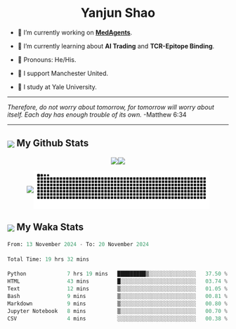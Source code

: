 

<h1 align="center">Yanjun Shao</h1>

- 🐒 I’m currently working on **[MedAgents](https://github.com/gersteinlab/MedAgents)**.

- 🦧 I’m currently learning about **AI Trading** and **TCR-Epitope Binding**.

- 🦍 Pronouns: He/His.

- 👹 I support Manchester United.

- 🐶 I study at Yale University.

---

<i> Therefore, do not worry about tomorrow, for tomorrow will worry about itself. Each day has enough trouble of its own. </i> -Matthew 6:34

---

<h2><img src="https://emojis.slackmojis.com/emojis/images/1579216111/7550/pikachu_wave.gif?1579216111" align="center" width="28" /> My Github Stats</h2>

<p align="center"><img align="center" src = "https://github-readme-stats.vercel.app/api?username=super-dainiu&show_icons=true&count_private=true&theme=tokyonight&hide=issues&line_height=30" width="400px"><img align="center" src = "https://github-readme-streak-stats.herokuapp.com/?user=super-dainiu&theme=tokyonight" width="400px"></p>

<p align="center"><img align="center" width="400px" src="https://github-readme-stats.vercel.app/api/top-langs/?username=super-dainiu&layout=compact&theme=tokyonight&hide=html,tex,jupyter%20notebook"><img align="center" width="400px" src="https://github.com/super-dainiu/super-dainiu/blob/output/github-contribution-grid-snake.svg"></p>

<h2><img src="https://emojis.slackmojis.com/emojis/images/1579216111/7550/pikachu_wave.gif?1579216111" align="center" width="28" /> My Waka Stats</h2>

<!--START_SECTION:waka-->

```python
From: 13 November 2024 - To: 20 November 2024

Total Time: 19 hrs 32 mins

Python             7 hrs 19 mins   █████████▒░░░░░░░░░░░░░░░   37.50 %
HTML               43 mins         █░░░░░░░░░░░░░░░░░░░░░░░░   03.74 %
Text               12 mins         ▒░░░░░░░░░░░░░░░░░░░░░░░░   01.05 %
Bash               9 mins          ▒░░░░░░░░░░░░░░░░░░░░░░░░   00.81 %
Markdown           9 mins          ▒░░░░░░░░░░░░░░░░░░░░░░░░   00.80 %
Jupyter Notebook   8 mins          ▒░░░░░░░░░░░░░░░░░░░░░░░░   00.70 %
CSV                4 mins          ░░░░░░░░░░░░░░░░░░░░░░░░░   00.38 %
```

<!--END_SECTION:waka-->
